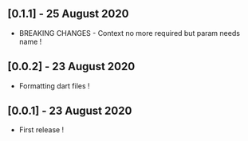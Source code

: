 ## [0.1.1] - 25 August 2020

* BREAKING CHANGES - Context no more required but param needs name !

## [0.0.2] - 23 August 2020

* Formatting dart files !

## [0.0.1] - 23 August 2020

* First release !
